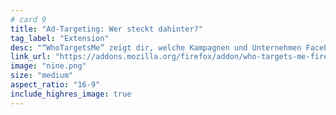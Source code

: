 ```yaml
---
# card 9
title: "Ad-Targeting: Wer steckt dahinter?"
tag_label: "Extension"
desc: "“WhoTargetsMe” zeigt dir, welche Kampagnen und Unternehmen Facebook-Ads nutzen, um deine Stimme zu gewinnen und wie."
link_url: "https://addons.mozilla.org/firefox/addon/who-targets-me-firefox/?utm_source=www.mozilla.org&utm_medium=referral&utm_campaign=election&utm_content=card"
image: "nine.png"
size: "medium"
aspect_ratio: "16-9"
include_highres_image: true
---
```

